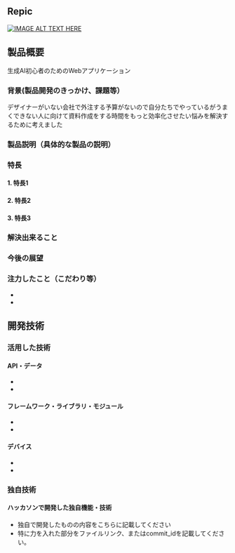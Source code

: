 ## Repic

[![IMAGE ALT TEXT HERE](https://jphacks.com/wp-content/uploads/2025/05/JPHACKS2025_ogp.jpg)](https://www.youtube.com/watch?v=lA9EluZugD8)

## 製品概要
生成AI初心者のためのWebアプリケーション

### 背景(製品開発のきっかけ、課題等）
デザイナーがいない会社で外注する予算がないので自分たちでやっているがうまくできない人に向けて資料作成をする時間をもっと効率化させたい悩みを解決するために考えました

### 製品説明（具体的な製品の説明）

### 特長
#### 1. 特長1
#### 2. 特長2
#### 3. 特長3

### 解決出来ること
### 今後の展望
### 注力したこと（こだわり等）
* 
* 

## 開発技術
### 活用した技術
#### API・データ
* 
* 

#### フレームワーク・ライブラリ・モジュール
* 
* 

#### デバイス
* 
* 

### 独自技術
#### ハッカソンで開発した独自機能・技術
* 独自で開発したものの内容をこちらに記載してください
* 特に力を入れた部分をファイルリンク、またはcommit_idを記載してください。
